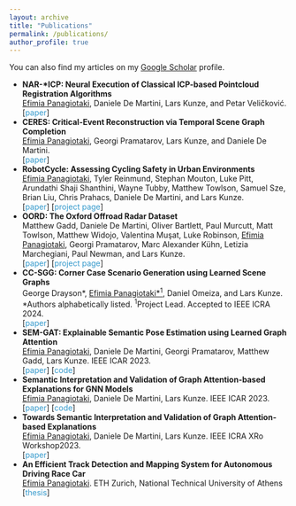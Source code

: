 ```yaml
---
layout: archive
title: "Publications"
permalink: /publications/
author_profile: true
---
```

<head>
<style>
.sparse-list:last-child{
	margin-bottom: 0;
}
.link-in-list {
  color: #39c;
  font-weight: 400;
  text-decoration: none;
}
</style>
</head>

  You can also find my articles on my [Google Scholar](https://scholar.google.com/citations?user=f3wO9MYAAAAJ&hl=en&oi=sra) profile.

<ul class="sparse-list">
	<li>
          <b>NAR-*ICP: Neural Execution of Classical ICP-based Pointcloud Registration Algorithms</b> <br/>
          <u>Efimia Panagiotaki</u>, Daniele De Martini, Lars Kunze, and Petar Veličković. <br/>
          [<a href="https://arxiv.org/abs/2410.11031" class="link-in-list">paper</a>]
        </li>
	<li>
          <b>CERES: Critical-Event Reconstruction via Temporal Scene Graph Completion</b> <br/>
          <u>Efimia Panagiotaki</u>, Georgi Pramatarov, Lars Kunze, and Daniele De Martini. <br/>
          [<a href="https://arxiv.org/pdf/2410.13514" class="link-in-list">paper</a>]
        </li>
        <li>
          <b>RobotCycle: Assessing Cycling Safety in Urban Environments</b> <br/>
          <u>Efimia Panagiotaki</u>, Tyler Reinmund, Stephan Mouton, Luke Pitt, Arundathi Shaji Shanthini, Wayne Tubby, Matthew Towlson, Samuel Sze, Brian Liu, Chris Prahacs, Daniele De Martini, and Lars Kunze. <br/>
          [<a href="https://arxiv.org/abs/2403.07789" class="link-in-list">paper</a>]
          [<a href="https://ori.ox.ac.uk/projects/robotcycle/" class="link-in-list">project page</a>]
        </li>
        <li>
          <b>OORD: The Oxford Offroad Radar Dataset</b> <br/>
          Matthew Gadd, Daniele De Martini, Oliver Bartlett, Paul Murcutt, Matt Towlson, Matthew Widojo, Valentina Muşat, Luke Robinson, <u>Efimia Panagiotaki</u>, Georgi Pramatarov, Marc Alexander Kühn, Letizia Marchegiani, Paul Newman, and Lars Kunze. <br/>
          [<a href="https://arxiv.org/abs/2403.02845" class="link-in-list">paper</a>]
          [<a href="https://oxford-robotics-institute.github.io/oord-dataset/" class="link-in-list">project page</a>]
        </li>
        <li>
          <b>CC-SGG: Corner Case Scenario Generation using Learned Scene Graphs</b> <br/>
          George Drayson*, <u>Efimia Panagiotaki*<sup>1</sup></u>, Daniel Omeiza, and Lars Kunze. *Authors alphabetically listed. <sup>1</sup>Project Lead. Accepted to IEEE ICRA 2024.<br/>
          [<a href="https://arxiv.org/abs/2309.09844" class="link-in-list">paper</a>]
        </li>
        <li>
          <b>SEM-GAT: Explainable Semantic Pose Estimation using Learned Graph Attention</b> <br/>
          <u>Efimia Panagiotaki</u>, Daniele De Martini, Georgi Pramatarov, Matthew Gadd, Lars Kunze. IEEE ICAR 2023.<br/>
          [<a href="https://arxiv.org/abs/2308.03718" class="link-in-list">paper</a>]
          [<a href="https://github.com/cognitive-robots/SEM-GAT" class="link-in-list">code</a>]
        </li>
        <li>
          <b>Semantic Interpretation and Validation of Graph Attention-based Explanations for GNN Models</b> <br/>
          <u>Efimia Panagiotaki</u>, Daniele De Martini, Lars Kunze. IEEE ICAR 2023.<br/>
          [<a href="https://arxiv.org/abs/2308.04220" class="link-in-list">paper</a>]
          [<a href="https://github.com/cognitive-robots/SEM-GAT" class="link-in-list">code</a>]
        </li>
        <li>
          <b>Towards Semantic Interpretation and Validation of Graph Attention-based Explanations</b> <br/>
          <u>Efimia Panagiotaki</u>, Daniele De Martini, Lars Kunze. IEEE ICRA XRo Workshop2023.<br/>
          [<a href="https://openreview.net/forum?id=ymyQeqatQqQ" class="link-in-list">paper</a>]
        </li>
        <li>
          <b>An Efficient Track Detection and Mapping System for Autonomous Driving Race Car</b> <br/>
          <u>Efimia Panagiotaki</u>. ETH Zurich, National Technical University of Athens<br/>
          [<a href="https://dspace.lib.ntua.gr/xmlui/bitstream/handle/123456789/46773/Diplwmatiki_Efimia_Panagiotaki.pdf" class="link-in-list">thesis</a>]
        </li>
</ul>

